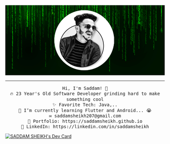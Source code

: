 
<img src="images/profile2.png"/>
 <hr></hr>
<p align="center">
  <samp>
Hi, I'm Saddam! 👋<br>
🔥 23 Year's Old Software Developer grinding hard to make something cool<br>
✨ Favorite Tech: Java,..<br>
📓 I’m currently learning Flutter and Android... 😭<br>
✉️ saddamsheikh207@gmail.com<br>
🎨 Portfolio: https://saddamsheikh.github.io<br>
💼 LinkedIn: https://linkedin.com/in/saddamsheikh
</samp><br>
</p>
<a href="https://app.daily.dev/MrR007"><img src="https://api.daily.dev/devcards/562853027b85448fb76c2e208a7b4368.png?r=akg" width="400" alt="SADDAM SHEIKH's Dev Card"/></a>
